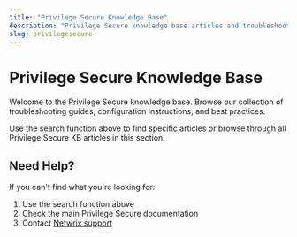 ```yaml
---
title: "Privilege Secure Knowledge Base"
description: "Privilege Secure knowledge base articles and troubleshooting guides"
slug: privilegesecure
---
```


# Privilege Secure Knowledge Base

Welcome to the Privilege Secure knowledge base. Browse our collection of troubleshooting guides, configuration instructions, and best practices.

Use the search function above to find specific articles or browse through all Privilege Secure KB articles in this section.

## Need Help?

If you can't find what you're looking for:
1. Use the search function above
2. Check the main Privilege Secure documentation
3. Contact [Netwrix support](https://www.netwrix.com/support.html)